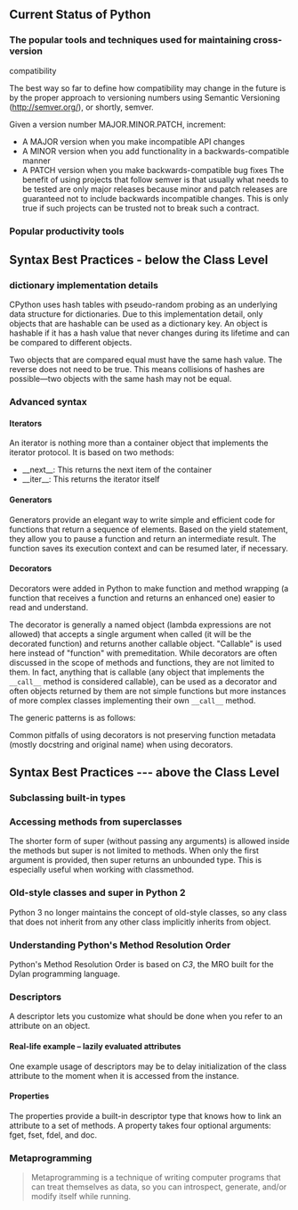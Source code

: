 ## Current Status of Python
### The popular tools and techniques used for maintaining cross-version
compatibility

The best way so far to define how compatibility may change in the future is
by the proper approach to versioning numbers using Semantic Versioning      
(http://semver.org/), or shortly, semver. 

Given a version number MAJOR.MINOR.PATCH, increment:
* A MAJOR version when you make incompatible API changes
* A MINOR version when you add functionality in a backwards-compatible
manner
* A PATCH version when you make backwards-compatible bug fixes The benefit
of using projects that follow semver is that usually what needs to be tested
are only major releases because minor and patch releases are guaranteed not 
to include backwards incompatible changes. This is only true if such
projects can be trusted not to break such a contract.

### Popular productivity tools

## Syntax Best Practices - below the Class Level
### dictionary implementation details
CPython uses hash tables with pseudo-random probing as an underlying data
structure for dictionaries. Due to this implementation detail, only objects
that are hashable can be used as a dictionary key. An object is hashable if it
has a hash value that never changes during its lifetime and can be compared
to different objects. 

Two objects that are compared equal must have the same hash value. The reverse
does not need to be true. This means collisions of hashes are possible—two
objects with the same hash may not be equal. 

### Advanced syntax
#### Iterators
An iterator is nothing more than a container object that implements the
iterator protocol. It is based on two methods:
* \_\_next\_\_: This returns the next item of the container
* \_\_iter\_\_: This returns the iterator itself

#### Generators
Generators provide an elegant way to write simple and efficient code for
functions that return a sequence of elements. Based on the yield statement,
they allow you to pause a function and return an intermediate result. The
function saves its execution context and can be resumed later, if necessary.

#### Decorators
Decorators were added in Python to make function and method wrapping (a
function that receives a function and returns an enhanced one) easier to
read and understand. 

The decorator is generally a named object (lambda expressions are not
allowed) that accepts a single argument when called (it will be the 
decorated function)
and returns another callable object. "Callable" is used here instead of
"function" with premeditation. While decorators are often discussed in the
scope of methods and functions, they are not limited to them. In fact,
anything that is callable (any object that implements the `__call__` method
is considered callable), can be used as a
decorator and often objects returned by them are not simple functions but
more instances of more complex classes implementing their own `__call__` 
method.

The generic patterns is as follows:

Common pitfalls of using decorators is not preserving function metadata
(mostly docstring and original name) when using decorators.

## Syntax Best Practices --- above the Class Level
### Subclassing built-in types
### Accessing methods from superclasses
The shorter form of super (without passing any arguments) is allowed inside
the methods but super is not limited to methods. 
When only the first argument is provided, then super returns an unbounded
type. This is especially useful when working with classmethod.
### Old-style classes and super in Python 2
Python 3 no longer maintains the concept of old-style classes, so any class
that does not inherit from any other class implicitly inherits from object. 
### Understanding Python's Method Resolution Order
Python's Method Resolution Order is based on *C3*, the MRO built for the Dylan
programming language.
### Descriptors
A descriptor lets you customize what should be done when you refer to an
attribute on an object.
#### Real-life example – lazily evaluated attributes
One example usage of descriptors may be to delay initialization of the class
attribute to the moment when it is accessed from the instance. 
#### Properties
The properties provide a built-in descriptor type that knows how to link an
attribute to a set of methods. A property takes four optional arguments: fget,
fset, fdel, and doc. 
### Metaprogramming
> Metaprogramming is a technique of writing computer programs that can
> treat themselves as data, so you can introspect, generate, and/or modify
> itself while running.
